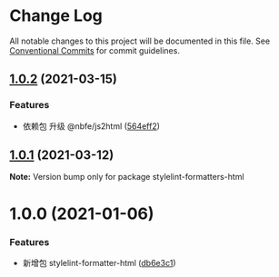 # Change Log

All notable changes to this project will be documented in this file.
See [Conventional Commits](https://conventionalcommits.org) for commit guidelines.

## [1.0.2](https://github.com/shuoshubao/nbfe/compare/stylelint-formatters-html@1.0.0...stylelint-formatters-html@1.0.2) (2021-03-15)


### Features

* 依赖包 升级 @nbfe/js2html ([564eff2](https://github.com/shuoshubao/nbfe/commit/564eff2))





## [1.0.1](https://github.com/shuoshubao/nbfe/compare/stylelint-formatters-html@1.0.0...stylelint-formatters-html@1.0.1) (2021-03-12)

**Note:** Version bump only for package stylelint-formatters-html





# 1.0.0 (2021-01-06)


### Features

* 新增包 stylelint-formatter-html ([db6e3c1](https://github.com/shuoshubao/nbfe/commit/db6e3c1))

